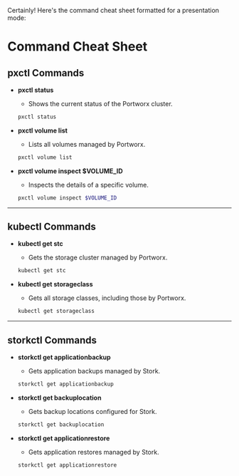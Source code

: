 Certainly! Here's the command cheat sheet formatted for a presentation mode:
# Command Cheat Sheet

## pxctl Commands

- **pxctl status**
  - Shows the current status of the Portworx cluster.
  ```bash
  pxctl status
  ```

- **pxctl volume list**
  - Lists all volumes managed by Portworx.
  ```bash
  pxctl volume list
  ```

- **pxctl volume inspect $VOLUME_ID**
  - Inspects the details of a specific volume.
  ```bash
  pxctl volume inspect $VOLUME_ID
  ```

---

## kubectl Commands

- **kubectl get stc**
  - Gets the storage cluster managed by Portworx.
  ```bash
  kubectl get stc
  ```

- **kubectl get storageclass**
  - Gets all storage classes, including those by Portworx.
  ```bash
  kubectl get storageclass
  ```

---

## storkctl Commands

- **storkctl get applicationbackup**
  - Gets application backups managed by Stork.
  ```bash
  storkctl get applicationbackup
  ```

- **storkctl get backuplocation**
  - Gets backup locations configured for Stork.
  ```bash
  storkctl get backuplocation
  ```

- **storkctl get applicationrestore**
  - Gets application restores managed by Stork.
  ```bash
  storkctl get applicationrestore
  ```